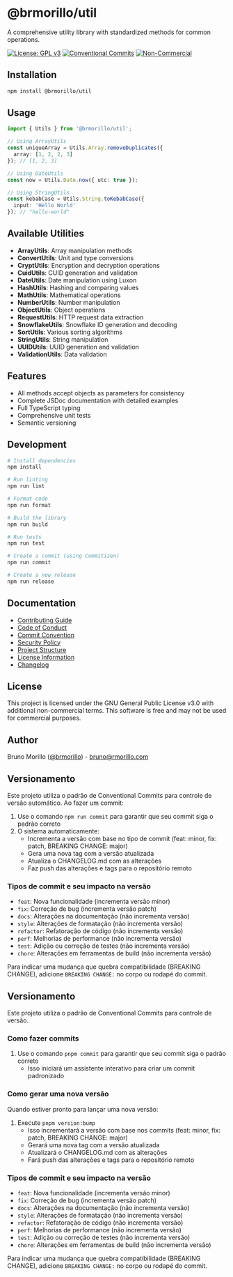 # @brmorillo/util

A comprehensive utility library with standardized methods for common operations.

[![License: GPL v3](https://img.shields.io/badge/License-GPLv3-blue.svg)](https://www.gnu.org/licenses/gpl-3.0)
[![Conventional Commits](https://img.shields.io/badge/Conventional%20Commits-1.0.0-yellow.svg)](https://conventionalcommits.org)
[![Non-Commercial](https://img.shields.io/badge/License-Non%20Commercial-red.svg)](./docs/LICENSE_INFO.md)

## Installation

```bash
npm install @brmorillo/util
```

## Usage

```typescript
import { Utils } from '@brmorillo/util';

// Using ArrayUtils
const uniqueArray = Utils.Array.removeDuplicates({ 
  array: [1, 2, 2, 3] 
}); // [1, 2, 3]

// Using DateUtils
const now = Utils.Date.now({ utc: true });

// Using StringUtils
const kebabCase = Utils.String.toKebabCase({ 
  input: 'Hello World' 
}); // "hello-world"
```

## Available Utilities

- **ArrayUtils**: Array manipulation methods
- **ConvertUtils**: Unit and type conversions
- **CryptUtils**: Encryption and decryption operations
- **CuidUtils**: CUID generation and validation
- **DateUtils**: Date manipulation using Luxon
- **HashUtils**: Hashing and comparing values
- **MathUtils**: Mathematical operations
- **NumberUtils**: Number manipulation
- **ObjectUtils**: Object operations
- **RequestUtils**: HTTP request data extraction
- **SnowflakeUtils**: Snowflake ID generation and decoding
- **SortUtils**: Various sorting algorithms
- **StringUtils**: String manipulation
- **UUIDUtils**: UUID generation and validation
- **ValidationUtils**: Data validation

## Features

- All methods accept objects as parameters for consistency
- Complete JSDoc documentation with detailed examples
- Full TypeScript typing
- Comprehensive unit tests
- Semantic versioning

## Development

```bash
# Install dependencies
npm install

# Run linting
npm run lint

# Format code
npm run format

# Build the library
npm run build

# Run tests
npm run test

# Create a commit (using Commitizen)
npm run commit

# Create a new release
npm run release
```

## Documentation

- [Contributing Guide](./docs/CONTRIBUTING.md)
- [Code of Conduct](./docs/CODE_OF_CONDUCT.md)
- [Commit Convention](./docs/COMMIT_CONVENTION.md)
- [Security Policy](./docs/SECURITY.md)
- [Project Structure](./docs/STRUCTURE.md)
- [License Information](./docs/LICENSE_INFO.md)
- [Changelog](./CHANGELOG.md)

## License

This project is licensed under the GNU General Public License v3.0 with additional non-commercial terms. This software is free and may not be used for commercial purposes.

## Author

Bruno Morillo ([@brmorillo](https://github.com/brmorillo)) - bruno@rmorillo.com

## Versionamento

Este projeto utiliza o padrão de Conventional Commits para controle de versão automático. Ao fazer um commit:

1. Use o comando `npm run commit` para garantir que seu commit siga o padrão correto
2. O sistema automaticamente:
   - Incrementa a versão com base no tipo de commit (feat: minor, fix: patch, BREAKING CHANGE: major)
   - Gera uma nova tag com a versão atualizada
   - Atualiza o CHANGELOG.md com as alterações
   - Faz push das alterações e tags para o repositório remoto

### Tipos de commit e seu impacto na versão

- `feat`: Nova funcionalidade (incrementa versão minor)
- `fix`: Correção de bug (incrementa versão patch)
- `docs`: Alterações na documentação (não incrementa versão)
- `style`: Alterações de formatação (não incrementa versão)
- `refactor`: Refatoração de código (não incrementa versão)
- `perf`: Melhorias de performance (não incrementa versão)
- `test`: Adição ou correção de testes (não incrementa versão)
- `chore`: Alterações em ferramentas de build (não incrementa versão)

Para indicar uma mudança que quebra compatibilidade (BREAKING CHANGE), adicione `BREAKING CHANGE:` no corpo ou rodapé do commit.
## Versionamento

Este projeto utiliza o padrão de Conventional Commits para controle de versão.

### Como fazer commits

1. Use o comando `pnpm commit` para garantir que seu commit siga o padrão correto
   - Isso iniciará um assistente interativo para criar um commit padronizado

### Como gerar uma nova versão

Quando estiver pronto para lançar uma nova versão:

1. Execute `pnpm version:bump`
   - Isso incrementará a versão com base nos commits (feat: minor, fix: patch, BREAKING CHANGE: major)
   - Gerará uma nova tag com a versão atualizada
   - Atualizará o CHANGELOG.md com as alterações
   - Fará push das alterações e tags para o repositório remoto

### Tipos de commit e seu impacto na versão

- `feat`: Nova funcionalidade (incrementa versão minor)
- `fix`: Correção de bug (incrementa versão patch)
- `docs`: Alterações na documentação (não incrementa versão)
- `style`: Alterações de formatação (não incrementa versão)
- `refactor`: Refatoração de código (não incrementa versão)
- `perf`: Melhorias de performance (não incrementa versão)
- `test`: Adição ou correção de testes (não incrementa versão)
- `chore`: Alterações em ferramentas de build (não incrementa versão)

Para indicar uma mudança que quebra compatibilidade (BREAKING CHANGE), adicione `BREAKING CHANGE:` no corpo ou rodapé do commit.
